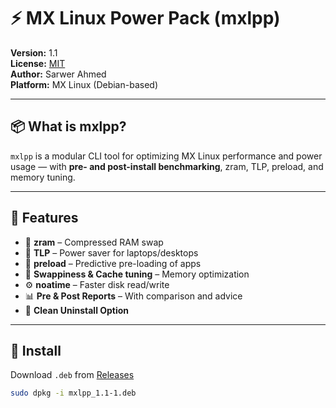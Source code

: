 # ⚡ MX Linux Power Pack (mxlpp)

**Version:** 1.1  
**License:** [MIT](LICENSE)  
**Author:** Sarwer Ahmed  
**Platform:** MX Linux (Debian-based)

---

## 📦 What is mxlpp?

`mxlpp` is a modular CLI tool for optimizing MX Linux performance and power usage — with **pre- and post-install benchmarking**, zram, TLP, preload, and memory tuning.

---

## 🔧 Features

- 🔄 **zram** – Compressed RAM swap
- 🔋 **TLP** – Power saver for laptops/desktops
- 📂 **preload** – Predictive pre-loading of apps
- 🧠 **Swappiness & Cache tuning** – Memory optimization
- ⚙️ **noatime** – Faster disk read/write
- 📊 **Pre & Post Reports** – With comparison and advice
- 🧹 **Clean Uninstall Option**

---

## 🚀 Install

Download `.deb` from [Releases](../../releases/latest)

```bash
sudo dpkg -i mxlpp_1.1-1.deb
